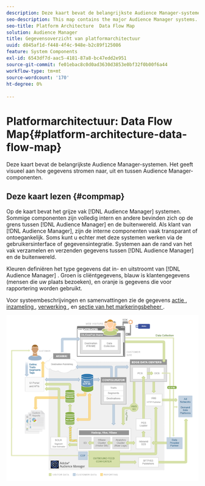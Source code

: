 ```yaml
---
description: Deze kaart bevat de belangrijkste Audience Manager-systemen. Het geeft visueel aan hoe gegevens stromen naar, uit en tussen Audience Manager-componenten.
seo-description: This map contains the major Audience Manager systems. It visually represents how data flows into, out of, and among Audience Manager components.
seo-title: Platform Architecture  Data Flow Map
solution: Audience Manager
title: Gegevensoverzicht van platformarchitectuur
uuid: d845af1d-f448-4f4c-948e-b2c89f125086
feature: System Components
exl-id: 6543df7d-aac5-4181-87a8-bc47edd2e951
source-git-commit: fe01ebac8c0d0ad3630d3853e0bf32f0b00f6a44
workflow-type: tm+mt
source-wordcount: '170'
ht-degree: 0%

---
```


# Platformarchitectuur: Data Flow Map{#platform-architecture-data-flow-map}

Deze kaart bevat de belangrijkste Audience Manager-systemen. Het geeft visueel aan hoe gegevens stromen naar, uit en tussen Audience Manager-componenten.

## Deze kaart lezen {#compmap}

<!-- 

c_compmap.xml

 -->

Op de kaart bevat het grijze vak [!DNL Audience Manager] systemen. Sommige componenten zijn volledig intern en andere bevinden zich op de grens tussen [!DNL Audience Manager] en de buitenwereld. Als klant van [!DNL Audience Manager], zijn de interne componenten vaak transparant of ontoegankelijk. Soms kunt u echter met deze systemen werken via de gebruikersinterface of gegevensintegratie. Systemen aan de rand van het vak verzamelen en verzenden gegevens tussen [!DNL Audience Manager] en de buitenwereld.

Kleuren definiëren het type gegevens dat in- en uitstroomt van [!DNL Audience Manager] . Groen is cliëntgegevens, blauw is klantengegevens (mensen die uw plaats bezoeken), en oranje is gegevens die voor rapportering worden gebruikt.

Voor systeembeschrijvingen en samenvattingen zie de gegevens [&#x200B; actie &#x200B;](../../reference/system-components/components-data-action.md), [&#x200B; inzameling &#x200B;](../../reference/system-components/components-data-collection.md), [&#x200B; verwerking &#x200B;](../../reference/system-components/components-data-processing.md), en [&#x200B; sectie van het markeringsbeheer &#x200B;](../../reference/system-components/components-tag-management.md).

![](assets/flowmap.png)
